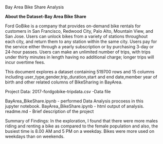 Bay Area Bike Share Analysis

**About the Dataset-Bay Area Bike Share**

Ford GoBike is a company that provides on-demand bike rentals for customers in San Francisco, Redwood City, Palo Alto, Mountain View, and San Jose. Users can unlock bikes from a variety of stations throughout each city, and return them to any station within the same city. Users pay for the service either through a yearly subscription or by purchasing 3-day or 24-hour passes. Users can make an unlimited number of trips, with trips under thirty minutes in length having no additional charge; longer trips will incur overtime fees.

This document explores a dataset containing 519700 rows and 15 columns including user_type,gender,trip_duration,start and end date,member year of birth and other related columns of BikeSharing in BayArea.

Project Data:
2017-fordgobike-tripdata.csv -Data file 

BayArea_BikeShare.ipynb - performed Data Analysis procoess in this jupyter notebook. BayArea_BikeShare.ipynb - html output of analysis. readme.md - Brief description of the project

Summary of Findings:
In the exploration, I found that there were more males riding and renting a bike as compared to the female population and also, the busiest time is 8.00 AM and 5 PM on a weekday. Bikes were more used on weekdays than on weekends.
